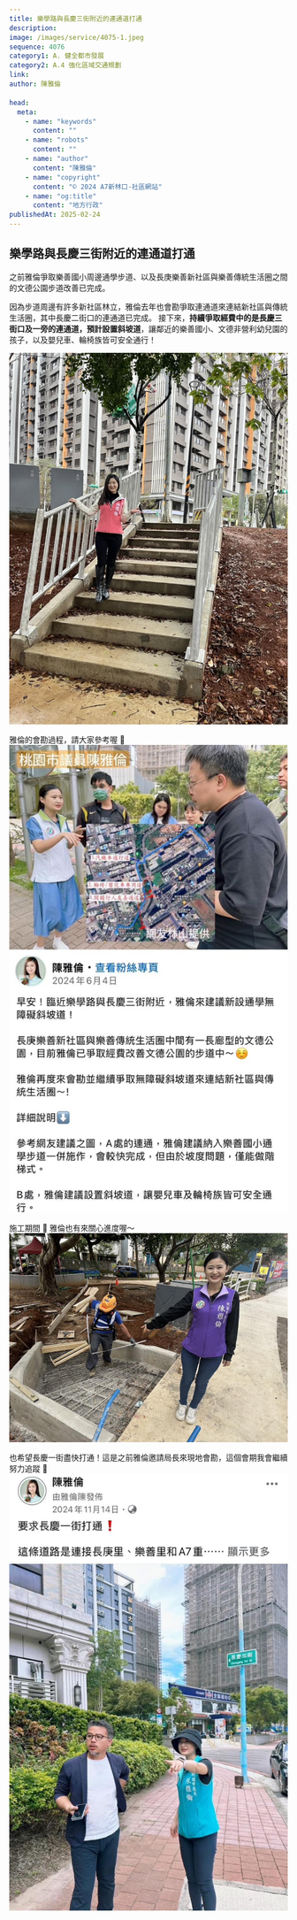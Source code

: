```yaml
---
title: 樂學路與長慶三街附近的連通道打通
description:
image: /images/service/4075-1.jpeg
sequence: 4076
category1: A. 健全都市發展
category2: A.4 強化區域交通規劃
link:
author: 陳雅倫

head:
  meta:
    - name: "keywords"
      content: ""
    - name: "robots"
      content: ""
    - name: "author"
      content: "陳雅倫"
    - name: "copyright"
      content: "© 2024 A7新林口-社區網站"
    - name: "og:title"
      content: "地方行政"
publishedAt: 2025-02-24
---
```


## 樂學路與長慶三街附近的連通道打通

之前雅倫爭取樂善國小周邊通學步道、以及長庚樂善新社區與樂善傳統生活圈之間的文德公園步道改善已完成。

因為步道周邊有許多新社區林立，雅倫去年也會勘爭取連通道來連結新社區與傳統生活圈，其中長慶二街口的連通道已完成。
接下來，**持續爭取經費中的是長慶三街口及一旁的連通道，預計設置斜坡道**，讓鄰近的樂善國小、文德非營利幼兒園的孩子，以及嬰兒車、輪椅族皆可安全通行！

![s4076-1.jpeg](/images/service/s4076-1.jpeg)

雅倫的會勘過程，請大家參考喔 🥰
![s4076-2.jpeg](/images/service/s4076-2.jpeg)

施工期間 🚧 雅倫也有來關心進度喔～
![s4076-4.jpeg](/images/service/s4076-4.jpeg)

也希望長慶一街盡快打通！這是之前雅倫邀請局長來現地會勘，這個會期我會繼續努力追蹤 💪
![s4076-3.jpeg](/images/service/s4076-3.jpeg)
